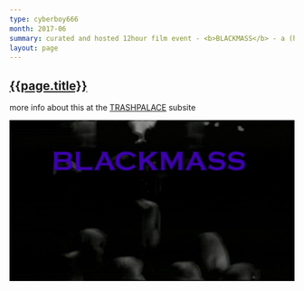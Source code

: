 ```yaml
---
type: cyberboy666
month: 2017-06
summary: curated and hosted 12hour film event - <b>BLACKMASS</b> - a (half) marathon of filth 
layout: page
---
```


## [ {{page.title}} ]({{page.url}})

more info about this at the [TRASHPALACE] subsite

[![image][blackmass]][TRASHPALACE]

[TRASHPALACE]: {{site.url}}/trashpalace
[blackmass]: /images/trashpalace/TPBLACKMASS-0.jpg

